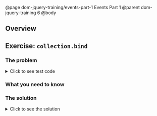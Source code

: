 @page dom-jquery-training/events-part-1 Events Part 1
@parent dom-jquery-training 6
@body

## Overview


## Exercise: `collection.bind`


### The problem

<details>
<summary>Click to see test code</summary>
```js
QUnit
```
</details>

### What you need to know

### The solution

<details>
<summary>Click to see the solution</summary>
```js
solution
```
</details>

